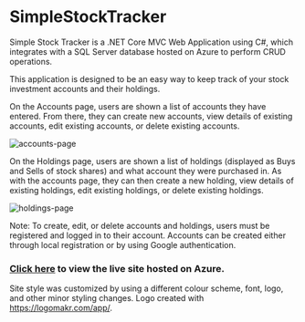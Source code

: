 # SimpleStockTracker

Simple Stock Tracker is a .NET Core MVC Web Application using C#,
which integrates with a SQL Server database hosted on Azure to perform CRUD operations.

This application is designed to be an easy way to keep track of your stock investment accounts and their holdings.

On the Accounts page, users are shown a list of accounts they have entered. From there, they can create new accounts, view details of existing accounts, edit existing accounts, or delete existing accounts.

![accounts-page](https://user-images.githubusercontent.com/82720132/212564700-e8c25be2-79e4-4353-86b6-b87f50248a76.jpg)

On the Holdings page, users are shown a list of holdings (displayed as Buys and Sells of stock shares) and what account they were purchased in. As with the accounts page, they can then create a new holding, view details of existing holdings, edit existing holdings, or delete existing holdings.

![holdings-page](https://user-images.githubusercontent.com/82720132/212564751-9a1ff04c-45dc-4df8-a7bc-11a8a0ee91a0.jpg)

Note: To create, edit, or delete accounts and holdings, users must be registered and logged in to their account. Accounts can be created either through local registration or by using Google authentication.

### [Click here](https://simplestocktracker.azurewebsites.net/) to view the live site hosted on Azure.

Site style was customized by using a different colour scheme, font, logo, and other minor styling changes. Logo created with https://logomakr.com/app/.
